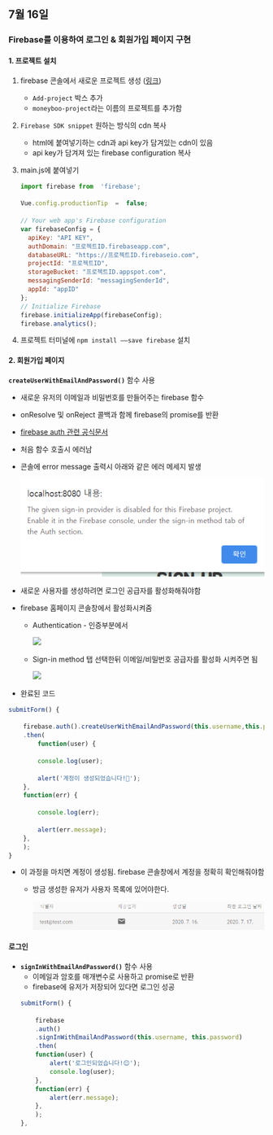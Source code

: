 ## 7월 16일
### Firebase를 이용하여 로그인 & 회원가입 페이지 구현
#### 1. 프로젝트 설치
1. firebase 콘솔에서 새로운 프로젝트 생성 ([링크](https://console.firebase.google.com/))
	- ```Add-project``` 박스 추가
	- ```moneyboo-project```라는 이름의 프로젝트를 추가함

2. ```Firebase SDK snippet``` 원하는 방식의 cdn 복사
	- html에 붙여넣기하는 cdn과 api key가 담겨있는 cdn이 있음
	- api key가 담겨져 있는 firebase configuration 복사
3. main.js에 붙여넣기
	```js
	import firebase from  'firebase';

	Vue.config.productionTip  =  false;

	// Your web app's Firebase configuration
	var firebaseConfig = {
	  apiKey: "API KEY",
	  authDomain: "프로젝트ID.firebaseapp.com",
	  databaseURL: "https://프로젝트ID.firebaseio.com",
	  projectId: "프로젝트ID",
	  storageBucket: "프로젝트ID.appspot.com",
	  messagingSenderId: "messagingSenderId",
	  appId: "appID"
	};
	// Initialize Firebase
	firebase.initializeApp(firebaseConfig);
	firebase.analytics();
	```
	
4. 프로젝트 터미널에 ```npm install ——save firebase``` 설치

#### 2. 회원가입 페이지
**```createUserWithEmailAndPassword()```** 함수 사용
- 새로운 유저의 이메일과 비밀번호를 만들어주는 firebase 함수
- onResolve 및 onReject 콜백과 함께 firebase의 promise를 반환
- [firebase auth 관련 공식문서](https://firebase.google.com/docs/reference/js/firebase.auth.Auth#createUserWithEmailAndPassword)
- 처음 함수 호출시 에러남
- 콘솔에 error message 출력시 아래와 같은 에러 메세지 발생

	<img src="./images/errorMessage.PNG">

- 새로운 사용자를 생성하려면 로그인 공급자를 활성화해줘야함

- firebase 홈페이지 콘솔창에서 활성화시켜줌

	- Authentication - 인증부분에서

	  <img src="./images/firebase01"> 

	- Sign-in method 탭 선택한뒤 이메일/비밀번호 공급자를 활성화 시켜주면 됨

	  <img src="./images/firebase02"> 

- 완료된 코드
```js
submitForm() {

	firebase.auth().createUserWithEmailAndPassword(this.username,this.password)
	.then(
		function(user) {

		console.log(user);

		alert('계정이 생성되었습니다!🎉');
	},
	function(err) {

		console.log(err);

		alert(err.message);
	},
	);
}	
```
- 이 과정을 마치면 계정이 생성됨. firebase 콘솔창에서 계정을 정확히 확인해줘야함
	- 방금 생성한 유저가 사용자 목록에 있어야한다.

		<img src="./images/firebase04.PNG">
	

#### 로그인
- **```signInWithEmailAndPassword()```** 함수 사용
	- 이메일과 암호를 매개변수로 사용하고 promise로 반환
	- firebase에 유저가 저장되어 있다면 로그인 성공
	```js
	submitForm() {
	
		firebase
		.auth()
		.signInWithEmailAndPassword(this.username, this.password)
		.then(
		function(user) {
			alert('로그인되었습니다!😊');
			console.log(user);
		},
		function(err) {
			alert(err.message);
		},
		);
	},
	```	
